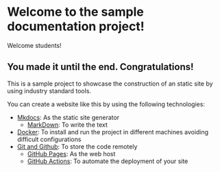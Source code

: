 # Welcome to the sample documentation project!

Welcome students!
## You made it until the end. Congratulations!

This is a sample project to showcase the construction of an static site by using industry standard tools.

You can create a website like this by using the following technologies:

- [Mkdocs](https://www.mkdocs.org/#:~:text=MkDocs%20is%20a%20fast%2C%20simple,a%20single%20YAML%20configuration%20file.): As the static site generator
    - [MarkDown](markdown.md): To write the text
- [Docker](https://www.youtube.com/watch?v=rOTqprHv1YE): To install and run the project in different machines avoiding difficult configurations
- [Git and Github](github.com): To store the code remotely
    - [GitHub Pages](https://www.youtube.com/watch?v=2MsN8gpT6jY): As the web host
    - [GitHub Actions](https://docs.github.com/en/actions): To automate the deployment of your site

